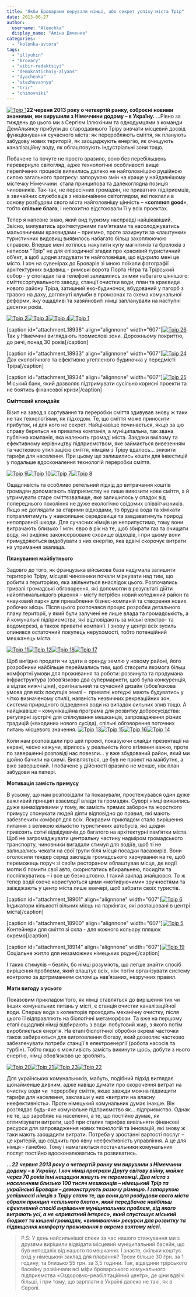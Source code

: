 ```yaml
---
title: "Якби Броварами керували німці, або секрет успіху міста Трір"
date: 2013-06-27
author: 
  username: "Aleechka"
  display_name: "Аліна Дяченко"
categories: 
  - "kolonka-avtora"
tags: 
  - "illyuhin"
  - "brovary"
  - "vibir-redaktsiyi"
  - "demokratichniy-alyans"
  - "dyachenko"
  - "stazhuvannya"
  - "trir"
  - "chinovniki"
---
```


[![Трір 1](https://mpz.brovary.org/wp-content/uploads/2013/06/Trir-1.jpg)](https://mpz.brovary.org/wp-content/uploads/2013/06/Trir-1.jpg)**22 червня 2013 року о четвертій ранку, озброєні новими знаннями, ми вирушили з Німеччини додому – в Україну.** …Рівно за тиждень до цього ми з Сергієм Іллюхіним та однодумцями з команди ДемАльянсу прибули до стародавнього Тріру вивчати місцевий досвід функціонування сучасного міста: як переробляють сміття, як планують забудову нових територій, як заощаджують енергію, як очищують каналізаційну воду, як облаштовують індустріальні зони тощо.

Побачене та почуте не просто вразило, воно без перебільшень перевернуло світогляд, адже технологічні особливості вище перелічених процесів виявились далеко не найголовнішою рушійною силою загального прогресу: запорукою змін на краще у найдавнішому містечку Німеччини  стала принципова та далекоглядна позиція чиновників. Так-так, не пересічних громадян, не приватних підприємців, а звичайних службовців з незвичайним світоглядом, які поклали в основу розбудови свого міста найголовнішу цінність – «**common good**», тобто **спільне благо**, і непохитно відстоювали її у всіх проектах.

Тепер я напевне знаю, який вид туризму насправді найцікавіший. Звісно, милуватись архітектурними пам’ятками та насолоджуватись мальовничими краєвидами – приємно, проте зазирнути за «лаштунки» туристичних видовищ виявилось набагато більш захоплюючою справою. Вперше мені хотілось накупити купу магнітиків та брелоків з написом "Трір" не для епізодичної згадки про красивий туристичний об’єкт, а щоб щодня згадувати те найголовніше, що відкрило мені це місто. І хоч на сувенірах до Броварів зі мною поїхали фотографії архітектурних видовищ - римські ворота Порта Нігра та Трірський собор - у спогадах та в телефоні залишились знімки набагато ціннішого: сміттєсортувального заводу, станції очистки води, план та краєвиди нового району Тріра, затишний еко-будиночок, вбудований у пагорб з травою на даху, доглянуті клумби в промзонах та схема комунальної реформи, яку ощадливі та хазяйновиті німці запланували на наступні десятки років.

[![Трір 2](https://mpz.brovary.org/wp-content/uploads/2013/06/Trir-2.jpg)](https://mpz.brovary.org/wp-content/uploads/2013/06/Trir-2.jpg)[![Трір 3](https://mpz.brovary.org/wp-content/uploads/2013/06/Trir-3.jpg)](https://mpz.brovary.org/wp-content/uploads/2013/06/Trir-3.jpg)[![Трір 4](https://mpz.brovary.org/wp-content/uploads/2013/06/Trir-4.jpg)](https://mpz.brovary.org/wp-content/uploads/2013/06/Trir-4.jpg)[![Трір 1](https://mpz.brovary.org/wp-content/uploads/2013/06/Trir-1.jpg)](https://mpz.brovary.org/wp-content/uploads/2013/06/Trir-1.jpg)

\[caption id="attachment\_18938" align="alignnone" width="607"\][![Трір 26](https://mpz.brovary.org/wp-content/uploads/2013/06/Trir-26.jpg)](https://mpz.brovary.org/wp-content/uploads/2013/06/Trir-26.jpg) Так у Німеччині виглядають промислові зони. Дорожньому покриттю, до речі, понад 30 років\[/caption\]

\[caption id="attachment\_18933" align="alignnone" width="607"\][![Трір 24](https://mpz.brovary.org/wp-content/uploads/2013/06/Trir-24.jpg)](https://mpz.brovary.org/wp-content/uploads/2013/06/Trir-24.jpg) Дах екологічного та ефективно утепленого будиночка у передмісті Тріра\[/caption\]

\[caption id="attachment\_18934" align="alignnone" width="607"\][![Трір 25](https://mpz.brovary.org/wp-content/uploads/2013/06/Trir-25.jpg)](https://mpz.brovary.org/wp-content/uploads/2013/06/Trir-25.jpg) Міський банк, який дозволяє підтримувати сусільно корисні проекти та не боятись фінансової кризи\[/caption\]

**Сміттєвий клондайк** 

Візит на завод з сортування та переробки сміття здивував знову ж таки не так технологіями, як підходом. Те, що сміття може приносити прибуток, ні для кого не секрет. Найцікавіше починається, якщо за цю справу береться не приватна компанія, а муніципальна, так звана публічна компанія, яка належить громаді міста. Завдяки вмілому та ефективному керівництву підприємством, яке займається вивезенням та частковою утилізацією сміття, німцям з Тріру вдалось… знизити тарифи для населення. При цьому ще залишились кошти для інвестицій у подальше вдосконалення технологій переробки сміття.

[![Трір 9](https://mpz.brovary.org/wp-content/uploads/2013/06/Trir-9.jpg)](https://mpz.brovary.org/wp-content/uploads/2013/06/Trir-9.jpg)[![Трір 10](https://mpz.brovary.org/wp-content/uploads/2013/06/Trir-10.jpg)](https://mpz.brovary.org/wp-content/uploads/2013/06/Trir-10.jpg)[![Трір 7](https://mpz.brovary.org/wp-content/uploads/2013/06/Trir-7.jpg)](https://mpz.brovary.org/wp-content/uploads/2013/06/Trir-7.jpg)[![Трір 8](https://mpz.brovary.org/wp-content/uploads/2013/06/Trir-8.jpg)](https://mpz.brovary.org/wp-content/uploads/2013/06/Trir-8.jpg)

Ощадливість та особливо ретельний підхід до витрачання коштів громадян допомагають підприємству не лише вивозити нове сміття, а й утримувати старе сміттєзвалище, яке залишилось у спадок від попереднього покоління не дуже екологічно свідомих співвітчизників. Якщо не доглядати за старими відходами, то брудна вода та хімікати потраплятимуть у навколишнє середовище та завдаватимуть природі непоправної шкоди. Для сучасних німців це неприпустимо, тому вони витрачають близько 1 млн. євро в рік на те, щоб збирати газ та очищати воду, які виділяє законсервоване сховище відходів, і при цьому вони примудряються видобувати з них енергію, яка вдвічі скорочує витрати на утримання звалища.

**Планування майбутнього**

Задовго до того, як французька військова база надумала залишити територію Тріру, місцеві чиновники почали міркувати над тим, що робити з територією, яка звільниться внаслідок цього. Розпочались тривалі громадські обговорення, які допомогли в результаті дійти найоптимальнішого рішення – місту потрібен новий котеджний район та «науковий парк» для приваблення бізнес-компаній та створення нових робочих місць. Після цього розпочався процес розробки детального плану території, у який були залучені не лише влада та громадськість, а й комунальні підприємства, які відповідають за міські електро- та водомережі, а також приватні компанії. І знову у центрі всіх зусиль опинився остаточний покупець нерухомості, тобто потенційний мешканець міста.

[![Трір 11](https://mpz.brovary.org/wp-content/uploads/2013/06/Trir-11.jpg)](https://mpz.brovary.org/wp-content/uploads/2013/06/Trir-11.jpg)[![Трір 12](https://mpz.brovary.org/wp-content/uploads/2013/06/Trir-12.jpg)](https://mpz.brovary.org/wp-content/uploads/2013/06/Trir-12.jpg)[![Трір 18](https://mpz.brovary.org/wp-content/uploads/2013/06/Trir-18.jpg)](https://mpz.brovary.org/wp-content/uploads/2013/06/Trir-18.jpg)[![Трір 17](https://mpz.brovary.org/wp-content/uploads/2013/06/Trir-17.jpg)](https://mpz.brovary.org/wp-content/uploads/2013/06/Trir-17.jpg)

Щоб вигідно продати чи здати в оренду землю у новому районі, його розробники найбільше переймались тим, щоб створити якомога більш комфортні умови для проживання та роботи: розвинута та продумана інфраструктура (обов’язково два супермаркети, щоб була конкуренція, а відтак нижчі ціни), оригінальний та сучасний дизайн (обов’язкова умова для всіх покупців землі -  приватні котеджі мають будуватись у чітко визначеному стилі), наявність незвичних рекреаційних зон, система природного відведення води на випадок сильних злив тощо. А найцікавіше – комунікаційна програма для розвитку добросусідства: регулярні зустрічі для спілкування мешканців, запровадження різних традицій («входини» нового сусіда), спільні обговорення поточних питань місцевого значення. [![Трір 13](https://mpz.brovary.org/wp-content/uploads/2013/06/Trir-13.jpg)](https://mpz.brovary.org/wp-content/uploads/2013/06/Trir-13.jpg)[![Трір 15](https://mpz.brovary.org/wp-content/uploads/2013/06/Trir-15.jpg)](https://mpz.brovary.org/wp-content/uploads/2013/06/Trir-15.jpg)[![Трір 16](https://mpz.brovary.org/wp-content/uploads/2013/06/Trir-16.jpg)](https://mpz.brovary.org/wp-content/uploads/2013/06/Trir-16.jpg)[![Трір 14](https://mpz.brovary.org/wp-content/uploads/2013/06/Trir-14.jpg)](https://mpz.brovary.org/wp-content/uploads/2013/06/Trir-14.jpg)

Коли нам розповідали про цей проект, показуючи слайди презентації на екрані, чесно кажучи, вірилось у реальність його втілення важко, проте по завершенні розповіді нас повезли… у вже збудований район, який ми щойно бачили на схемі. Виявляється, це був не проект на майбутнє, а вже завершений. І побачене у дійсності вразило не менше, ніж план забудови на папері.

**Мотивація замість примусу**

В усьому, що нам розповідали та показували, простежувався один дуже важливий принцип взаємодії влади та громадян. Суворі німці виявились дуже винахідливими у тому, як замість прямих заборон та жорсткого примусу спонукати людей діяти відповідно до правил, які мають забезпечити комфорт для всіх. Яскравим прикладом стало вирішення питання з великою кількістю туристичних автобусів, які щодня привозять сотні відвідувачів до багатого на архітектурні пам’ятки міста. Щоб не загромаджувати центральну частину надміром громадського транспорту, чиновники вигадали стимул для водіїв, щоб ті не залишались чекати на свої групи біля місця посадки пасажирів. Вони оголосили тендер серед закладів громадського харчування на те, щоб переможець поруч зі своїм рестораном облаштував місце, де водії могли б помити свої авто, скористатись вбиральнею, посидіти та поспілкуватись – і все це безкоштовно. І такий заклад знайшовся. То ж тепер водії охоче користуються цими «мотивуючими» зручностями та заїжджають у центр міста лише ввечері, щоб забрати своїх туристів.

\[caption id="attachment\_18901" align="alignnone" width="607"\][![Трір 6](https://mpz.brovary.org/wp-content/uploads/2013/06/Trir-6.jpg)](https://mpz.brovary.org/wp-content/uploads/2013/06/Trir-6.jpg) Індикатори кількості вільних місць на паркінгах, які розташовані в центрі міста\[/caption\]

\[caption id="attachment\_18900" align="alignnone" width="607"\][![Трір 5](https://mpz.brovary.org/wp-content/uploads/2013/06/Trir-5.jpg)](https://mpz.brovary.org/wp-content/uploads/2013/06/Trir-5.jpg) Контейнери для сміття зі скла - для кожного кольору пляшок окремо\[/caption\]

\[caption id="attachment\_18914" align="alignnone" width="607"\][![Трір 19](https://mpz.brovary.org/wp-content/uploads/2013/06/Trir-19.jpg)](https://mpz.brovary.org/wp-content/uploads/2013/06/Trir-19.jpg) Соціальне житло для незаможних німецьких родин\[/caption\]

І таких стимулів – безліч, бо німці розуміють, що легше знайти спосіб вирішення проблеми, який влаштує всіх, ніж потім організувати систему контролю за дотриманням силоміць нав’язаних, незручних правил.

**Мати вигоду з усього**

Показовим прикладом того, як німці ставляться до вирішення тих чи інших комунальних питань у місті, є станція очистки каналізаційної води. Спершу вода з колекторів проходить механічну очистку, після цього її відправляють на біологічні метаморфози. Та вже на першому етапі ощадливі німці відбирають з води  побутовий жир, з якого потім виробляється енергія. На етапі біологічної обробки окремі часточки також забираються для виготовлення біогазу, який дозволяє частково забезпечувати потреби станції в електроенергії (робота насосів та турбін). Тобто якщо є можливість замість викинути щось, добути з нього енергію, німці обов’язково це зроблять.

[![Трір 20](https://mpz.brovary.org/wp-content/uploads/2013/06/Trir-20.jpg)](https://mpz.brovary.org/wp-content/uploads/2013/06/Trir-20.jpg)[![Трір 21](https://mpz.brovary.org/wp-content/uploads/2013/06/Trir-21.jpg)](https://mpz.brovary.org/wp-content/uploads/2013/06/Trir-21.jpg)[![Трір 23](https://mpz.brovary.org/wp-content/uploads/2013/06/Trir-23.jpg)](https://mpz.brovary.org/wp-content/uploads/2013/06/Trir-23.jpg)[![Трір 22](https://mpz.brovary.org/wp-content/uploads/2013/06/Trir-22.jpg)](https://mpz.brovary.org/wp-content/uploads/2013/06/Trir-22.jpg)

Для українських комунальників, мабуть, подібний підхід виглядає щонайменше дивним, адже навіщо думати про скорочення витрат на очистку води чи  переробку сміття, якщо завжди можна підвищити тарифи для населення, заклавши у них «витрати на власну неефективність». Проте німецький комунальник думає інакше. Він розглядає будь-яке комунальне підприємство як... підприємство. Однак не те, що заробляє на населенні, а те, що постійно думає, як оптимізувати витрати, щоб при сталих тарифах вивільняти фінансові ресурси для запровадження нових технологій та інновацій, які знову ж таки мають заощадити витрати. Потреба у зростанні вартості послуг – це критерій, що свідчить про явну неефективність управління. А це для німця - ганебно. Тому і намагаються постачальники комунальних послуг постійно вдосконалюватись та розвиватись.

**_…22 червня 2013 року о четвертій ранку ми вирушили з Німеччини додому – в Україну. І хоч німці програли Другу світову війну, майже через 70 років їхні нащадки живуть як переможці. Два міста з населенням близько 100 тисяч мешканців – німецький Трір та українські Бровари – демонструють разючу різницю. І запорукою успішності німців з Тріру стало те, що вони для розбудови свого міста обрали принцип «спільного блага», який передбачає найбільш ефективний спосіб вирішення муніципальних проблем, від якого виграють усі, а не «приватний інтерес», який спустошує міський бюджет та кишені громадян, «вимиваючи» ресурси для розвитку та підвищення комфорту проживання в окремо взятому місті._**

> P.S: У день найсильнішої спеки за час нашого стажування ми з друзями вирішили відвідати місцевий муніципальний басейн, що був неподалік від нашого помешкання. І знаєте, скільки коштує вхід у німецький заклад для плавання? Трохи більше 30 грн. за 1 годину, та близько 55 грн. за 3,5 години. Так, відвідини трірського басейну розвінчали всі міфи броварського комунального підприємства «Оздоровчо-реабілітаційний центр», де ціни вдвічі більші, і при тому, що зарплати в Україні далеко не такі, як в Європі.

